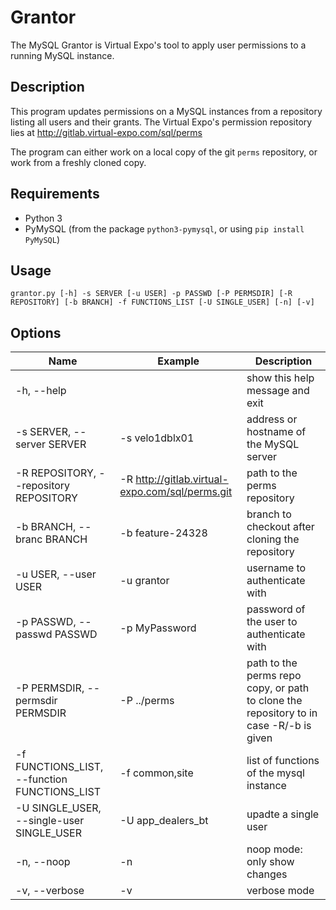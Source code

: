 # Grantor

The MySQL Grantor is Virtual Expo's tool to apply user permissions to a running MySQL instance.

## Description

This program updates permissions on a MySQL instances from a repository listing all users and their grants.
The Virtual Expo's permission repository lies at http://gitlab.virtual-expo.com/sql/perms

The program can either work on a local copy of the git ```perms``` repository, or work from a freshly
cloned copy.

## Requirements
* Python 3
* PyMySQL (from the package ```python3-pymysql```, or using ```pip install PyMySQL```)

## Usage

```
grantor.py [-h] -s SERVER [-u USER] -p PASSWD [-P PERMSDIR] [-R REPOSITORY] [-b BRANCH] -f FUNCTIONS_LIST [-U SINGLE_USER] [-n] [-v]
```

## Options

 Name | Example | Description 
 -- | -- | --
 -h, --help | | show this help message and exit
 -s SERVER, --server SERVER | -s velo1dblx01 | address or hostname of the MySQL server
 -R REPOSITORY, --repository REPOSITORY | -R http://gitlab.virtual-expo.com/sql/perms.git | path to the perms repository
 -b BRANCH, --branc BRANCH | -b feature-24328 | branch to checkout after cloning the repository
 -u USER, --user USER | -u grantor | username to authenticate with
 -p PASSWD, --passwd PASSWD | -p MyPassword | password of the user to authenticate with
 -P PERMSDIR, --permsdir PERMSDIR | -P ../perms | path to the perms repo copy, or path to clone the repository to in case -R/-b is given
 -f FUNCTIONS_LIST, --function FUNCTIONS_LIST | -f common,site | list of functions of the mysql instance
 -U SINGLE_USER, --single-user SINGLE_USER | -U app_dealers_bt | upadte a single user
 -n, --noop | -n | noop mode: only show changes
 -v, --verbose | -v | verbose mode
